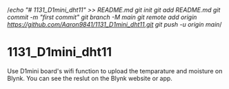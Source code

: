 /*echo "# 1131_D1mini_dht11" >> README.md
git init
git add README.md
git commit -m "first commit"
git branch -M main
git remote add origin https://github.com/Aaron9841/1131_D1mini_dht11.git
git push -u origin main*/
# 1131_D1mini_dht11
 Use D1mini board's wifi function to upload the temparature and moisture on Blynk. 
 You can see the reslut on the Blynk website or app.
